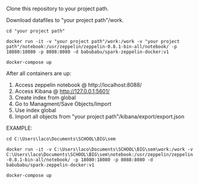 Clone this repository to your project path.

Download datafiles to "your project path"/work.


`cd "your project path"`


`docker run -it -v "your project path"/work:/work -v "your project path"/notebook:/usr/zeppelin/zeppelin-0.8.1-bin-all/notebook/ -p 18080:18080 -p 8088:8080 -d babubabu/spark-zeppelin-docker:v1`


`docker-compose up`


After all containers are up:
1. Access zeppelin notebook @ http://localhost:8088/
2. Access Kibana @ http://127.0.0.1:5601/
3. Create index from global
4. Go to Managment/Save Objects/Import
5. Use index global
6. Import all objects from "your project path"/kibana/export/export.json



EXAMPLE:

`cd C:\Users\laco\Documents\SCHOOL\BIG\sem`


`docker run -it -v C:\Users\laco\Documents\SCHOOL\BIG\sem\work:/work -v C:\Users\laco\Documents\SCHOOL\BIG\sem\notebook:/usr/zeppelin/zeppelin-0.8.1-bin-all/notebook/ -p 18080:18080 -p 8088:8080 -d babubabu/spark-zeppelin-docker:v1`

`docker-compose up`

